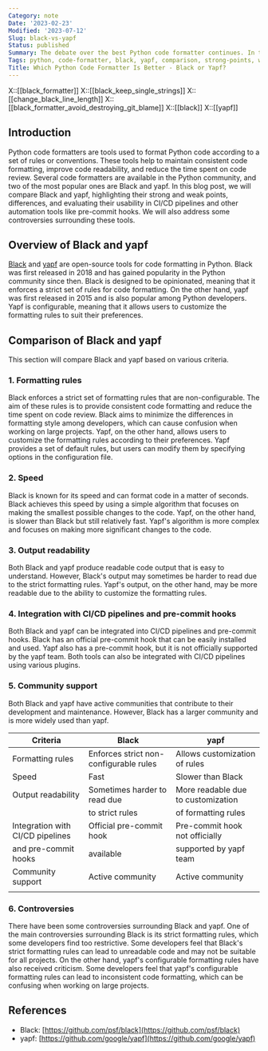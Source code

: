```yaml
---
Category: note
Date: '2023-02-23'
Modified: '2023-07-12'
Slug: black-vs-yapf
Status: published
Summary: The debate over the best Python code formatter continues. In this article, we dive deep into Black and yapf - their strong and weak points, and which one is right for you.
Tags: python, code-formatter, black, yapf, comparison, strong-points, weak-points, differences, usability, CICD, pipelines, automation, pre-commit-hooks, controversies
Title: Which Python Code Formatter Is Better - Black or Yapf?
---
```

X::[[black_formatter]]
X::[[black_keep_single_strings]]
X::[[change_black_line_length]]
X::[[black_formatter_avoid_destroying_git_blame]]
X::[[black]]
X::[[yapf]]


## Introduction

Python code formatters are tools used to format Python code according to a set of rules or conventions. These tools help to maintain consistent code formatting, improve code readability, and reduce the time spent on code review. Several code formatters are available in the Python community, and two of the most popular ones are Black and yapf. In this blog post, we will compare Black and yapf, highlighting their strong and weak points, differences, and evaluating their usability in CI/CD pipelines and other automation tools like pre-commit hooks. We will also address some controversies surrounding these tools.

## Overview of Black and yapf

[Black](https://github.com/psf/black) and [yapf](https://github.com/google/yapf) are open-source tools for code formatting in Python. Black was first released in 2018 and has gained popularity in the Python community since then. Black is designed to be opinionated, meaning that it enforces a strict set of rules for code formatting. On the other hand, yapf was first released in 2015 and is also popular among Python developers. Yapf is configurable, meaning that it allows users to customize the formatting rules to suit their preferences.

## Comparison of Black and yapf

This section will compare Black and yapf based on various criteria.

### 1.  Formatting rules

Black enforces a strict set of formatting rules that are non-configurable. The aim of these rules is to provide consistent code formatting and reduce the time spent on code review. Black aims to minimize the differences in formatting style among developers, which can cause confusion when working on large projects. Yapf, on the other hand, allows users to customize the formatting rules according to their preferences. Yapf provides a set of default rules, but users can modify them by specifying options in the configuration file.

### 2.  Speed

Black is known for its speed and can format code in a matter of seconds. Black achieves this speed by using a simple algorithm that focuses on making the smallest possible changes to the code. Yapf, on the other hand, is slower than Black but still relatively fast. Yapf's algorithm is more complex and focuses on making more significant changes to the code.

### 3.  Output readability

Both Black and yapf produce readable code output that is easy to understand. However, Black's output may sometimes be harder to read due to the strict formatting rules. Yapf's output, on the other hand, may be more readable due to the ability to customize the formatting rules.

### 4.  Integration with CI/CD pipelines and pre-commit hooks

Both Black and yapf can be integrated into CI/CD pipelines and pre-commit hooks. Black has an official pre-commit hook that can be easily installed and used. Yapf also has a pre-commit hook, but it is not officially supported by the yapf team. Both tools can also be integrated with CI/CD pipelines using various plugins.

### 5.  Community support

Both Black and yapf have active communities that contribute to their development and maintenance. However, Black has a larger community and is more widely used than yapf.

| Criteria                            | Black                           | yapf                                  |
|-------------------------------------|---------------------------------|---------------------------------------|
| Formatting rules                    | Enforces strict non-configurable rules| Allows customization of rules         |
| Speed                               | Fast                            | Slower than Black                      |
| Output readability                  | Sometimes harder to read due   | More readable due to customization    |
|                                     | to strict rules                 | of formatting rules                    |
| Integration with CI/CD pipelines    | Official pre-commit hook        | Pre-commit hook not officially         |
| and pre-commit hooks                | available                       | supported by yapf team                 |
| Community support                   | Active community                | Active community                       |
|                                     |                                 |                                       |

### 6.  Controversies

There have been some controversies surrounding Black and yapf. One of the main controversies surrounding Black is its strict formatting rules, which some developers find too restrictive. Some developers feel that Black's strict formatting rules can lead to unreadable code and may not be suitable for all projects. On the other hand, yapf's configurable formatting rules have also received criticism. Some developers feel that yapf's configurable formatting rules can lead to inconsistent code formatting, which can be confusing when working on large projects.

## References
- Black: [https://github.com/psf/black](https://github.com/psf/black)
- yapf: [https://github.com/google/yapf](https://github.com/google/yapf)